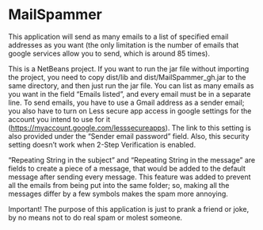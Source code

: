 # MailSpammer
This application will send as many emails to a list of specified email addresses as you want (the only limitation is the number of emails that google services allow you to send, which is around 85 times).

This is a NetBeans project. If you want to run the jar file without importing the project, you need to copy dist/lib and dist/MailSpammer_gh.jar to the same directory, and then just run the jar file.
You can list as many emails as you want in the field “Emails listed”, and every email must be in a separate line. To send emails, you have to use a Gmail address as a sender email; you also have to turn on Less secure app access in google settings for the account you intend to use for it (https://myaccount.google.com/lesssecureapps). The link to this setting is also provided under the “Sender email password” field. Also, this security setting doesn’t work when 2-Step Verification is enabled.

“Repeating String in the subject” and “Repeating String in the message” are fields to create a piece of a message, that would be added to the default message after sending every message. This feature was added to prevent all the emails from being put into the same folder; so, making all the messages differ by a few symbols makes the spam more annoying.

Important! The purpose of this application is just to prank a friend or joke, by no means not to do real spam or molest someone.

